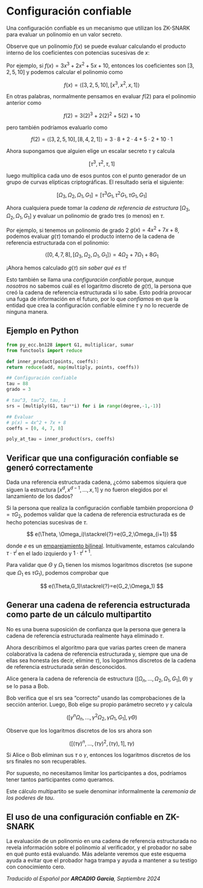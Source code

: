 # Configuración confiable
Una configuración confiable es un mecanismo que utilizan los ZK-SNARK para evaluar un polinomio en un valor secreto.

Observe que un polinomio $f(x)$ se puede evaluar calculando el producto interno de los coeficientes con potencias sucesivas de $x$:

Por ejemplo, si $f(x)=3x^3+2x^2+5x+10$, entonces los coeficientes son $[3,2,5,10]$ y podemos calcular el polinomio como

$$
f(x)=\langle[3,2,5,10],[x^3,x^2,x, 1]\rangle
$$

En otras palabras, normalmente pensamos en evaluar $f(2)$ para el polinomio anterior como

$$
f(2)=3(2)^3+2(2)^2+5(2)+10
$$

pero también podríamos evaluarlo como

$$
f(2)=\langle[3,2,5,10],[8,4,2,1]\rangle = 3\cdot8+2\cdot4+5
\cdot2+10\cdot1
$$

Ahora supongamos que alguien elige un escalar secreto $\tau$ y calcula

$$
[\tau^3,\tau^2,\tau,1]
$$

luego multiplica cada uno de esos puntos con el punto generador de un grupo de curvas elípticas criptográficas. El resultado sería el siguiente:

$$
[\Omega_3, \Omega_2, \Omega_1, G_1]=[\tau^3G_1,\tau^2G_1,\tau G_1,G_1]
$$

Ahora cualquiera puede tomar la *cadena de referencia de estructura* $[\Omega_3, \Omega_2, \Omega_1, G_1]$ y evaluar un polinomio de grado tres (o menos) en $\tau$.

Por ejemplo, si tenemos un polinomio de grado 2 $g(x)=4x^2+7x+8$, podemos evaluar $g(\tau)$ tomando el producto interno de la cadena de referencia estructurada con el polinomio:

$$
\langle[0,4,7,8],[\Omega_3, \Omega_2, \Omega_1, G_1]\rangle=4\Omega_2+7\Omega_1+8G_1
$$

¡Ahora hemos calculado $g(\tau)$ *sin saber qué es $\tau$!*

Esto también se llama una *configuración confiable* porque, aunque *nosotros* no sabemos cuál es el logaritmo discreto de $g(\tau)$, la persona que creó la cadena de referencia estructurada sí lo sabe. Esto podría provocar una fuga de información en el futuro, por lo que *confiamos* en que la entidad que crea la configuración confiable elimine $\tau$ y no lo recuerde de ninguna manera.

## Ejemplo en Python

```python
from py_ecc.bn128 import G1, multiplicar, sumar
from functools import reduce

def inner_product(points, coeffs):
return reduce(add, map(multiply, points, coeffs))

## Configuración confiable
tau = 88
grado = 3

# tau^3, tau^2, tau, 1
srs = [multiply(G1, tau**i) for i in range(degree,-1,-1)]

## Evaluar
# p(x) = 4x^2 + 7x + 8
coeffs = [0, 4, 7, 8]

poly_at_tau = inner_product(srs, coeffs)
```

## Verificar que una configuración confiable se generó correctamente

Dada una referencia estructurada cadena, ¿cómo sabemos siquiera que siguen la estructura $[x^d, x^{d-1},\dots,x,1]$ y no fueron elegidos por el lanzamiento de los dados?

Si la persona que realiza la configuración confiable también proporciona $\Theta=\tau G_2$, podemos validar que la cadena de referencia estructurada es de hecho potencias sucesivas de $\tau$.

$$
e(\Theta, \Omega_i)\stackrel{?}=e(G_2,\Omega_{i+1})
$$

donde $e$ es un [emparejamiento bilineal](https://www.rareskills.io/post/bilinear-pairing). Intuitivamente, estamos calculando $\tau\cdot\tau^i$ en el lado izquierdo y $1\cdot\tau^{i+1}$.

Para validar que $\Theta$ y $\Omega_1$ tienen los mismos logaritmos discretos (se supone que $\Omega_1$ es $\tau G_1$), podemos comprobar que

$$
e(\Theta,G_1)\stackrel{?}=e(G_2,\Omega_1)
$$

## Generar una cadena de referencia estructurada como parte de un cálculo multipartito

No es una buena suposición de confianza que la persona que genera la cadena de referencia estructurada realmente haya eliminado $\tau$.

Ahora describimos el algoritmo para que varias partes creen de manera colaborativa la cadena de referencia estructurada y, siempre que una de ellas sea honesta (es decir, elimine $\tau$), los logaritmos discretos de la cadena de referencia estructurada serán desconocidos.

Alice genera la cadena de referencia de estructura $([\Omega_n,...,\Omega_2,\Omega_1, G_1],\Theta)$ y se lo pasa a Bob.

Bob verifica que el srs sea “correcto” usando las comprobaciones de la sección anterior. Luego, Bob elige su propio parámetro secreto $\gamma$ y calcula

$$
([\gamma^n\Omega_n,...,\gamma^2\Omega_2,\gamma\Omega_1,G_1],\gamma\Theta)
$$

Observe que los logaritmos discretos de los srs ahora son

$$
([(\tau\gamma)^n,...,(\tau\gamma)^2,(\tau\gamma),1],\tau\gamma)
$$

Si Alice o Bob eliminan sus $\tau$ o $\gamma$, entonces los logaritmos discretos de los srs finales no son recuperables.

Por supuesto, no necesitamos limitar los participantes a dos, podríamos tener tantos participantes como queramos.

Este cálculo multipartito se suele denominar informalmente la *ceremonia de los poderes de tau*.

## El uso de una configuración confiable en ZK-SNARK
La evaluación de un polinomio en una cadena de referencia estructurada no revela información sobre el polinomio al verificador, y el probador no sabe en qué punto está evaluando. Más adelante veremos que este esquema ayuda a evitar que el probador haga trampa y ayuda a mantener a su testigo con conocimiento cero.

*Traducido al Español por **ARCADIO Garcia**, Septiembre 2024*
